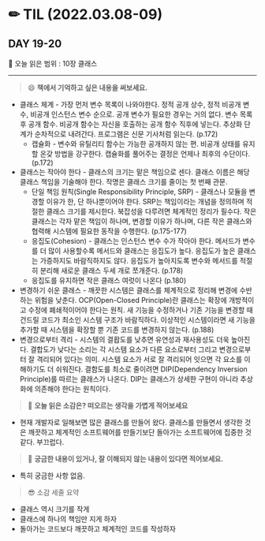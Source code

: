 # ✏ TIL (2022.03.08-09)

## DAY 19-20

📖 오늘 읽은 범위 : 10장 클래스

---

> 😄 **책에서 기억하고 싶은 내용을 써보세요.**

- 클래스 체계 - 가장 먼저 변수 목록이 나와야한다. 정적 공개 상수, 정적 비공개 변수, 비공개 인스턴스 변수 순으로. 공개 변수가 필요한 경우는 거의 없다. 변수 목록 후 공개 함수. 비공개 함수는 자신을 호출하는 공개 함수 직후에 넣는다. 추상화 단계가 순차적으로 내려간다. 프로그램은 신문 기사처럼 읽는다. (p.172)
  - 캡슐화 - 변수와 유틸리티 함수는 가능한 공개하지 않는 편. 비공개 상태를 유지할 온갖 방법을 강구한다. 캡슐화를 풀어주는 결정은 언제나 최후의 수단이다. (p.172)
- 클래스는 작아야 한다 - 클래스의 크기는 맡은 책임으로 센다. 클래스 이름은 해당 클래스 책임을 기술해야 한다. 작명은 클래스 크기를 줄이는 첫 번째 관문.
  - 단일 책임 원칙(Single Responsibility Principle, SRP) - 클래스나 모듈을 변경할 이유가 한, 단 하나뿐이어야 한다. SRP는 책임이라는 개념을 정의하며 적절한 클래스 크기를 제시한다. 북잡성을 다루려면 체계적인 정리가 필수다. 작은 클래스는 각자 맡은 책임이 하나며, 변경할 이유가 하나며, 다른 작은 클래스와 협력해 시스템에 필요한 동작을 수행한다. (p.175-177)
  - 응집도(Cohesion) - 클래스는 인스턴스 변수 수가 작아야 한다. 메서드가 변수를 더 많이 사용할수록 메서드와 클래스는 응집도가 높다. 응집도가 높은 클래스는 가증하지도 바람직하지도 않다. 응집도가 높아지도록 변수와 메서드를 적절히 분리해 새로운 클래스 두세 개로 쪼개준다. (p.178)
  - 응집도를 유지하면 작은 클래스 여럿이 나온다 (p.180)
- 변경하기 쉬운 클래스 - 깨끗한 시스템은 클래스를 체계적으로 정리해 변경에 수반하는 위험을 낮춘다. OCP(Open-Closed Principle)란 클래스는 확장에 개방적이고 수정에 폐쇄적이어야 한다는 원칙. 새 기능을 수정하거나 기존 기능을 변경할 때 건드릴 코드가 최소인 시스템 구조가 바람직하다. 이상적인 시스템이라면 새 기능을 추가할 때 시스템을 확장할 뿐 기존 코드를 변경하지 않는다. (p.188)
- 변경으로부터 격리 - 시스템의 결홥도를 낮추면 유연성과 재사용성도 더욱 높아진다. 결합도가 낮다는 소리는 각 시스템 요소가 다른 요소로부터 그리고 변경으로부터 잘 격리되어 있다는 의미. 시스템 요소가 서로 잘 격리되어 잇으면 각 요소를 이해하기도 더 쉬워진다. 결함도를 최소로 줄이려면 DIP(Dependency Inversion Principle)를 따르는 클래스가 나온다. DIP는 클래스가 상세한 구현이 아니라 추상화에 의존해야 한다는 원칙이다.  

> 🤔 **오늘 읽은 소감은? 떠오르는 생각을 가볍게 적어보세요**

- 현재 개발자로 일해보면 많은 클래스를 만들어 왔다. 클래스를 만들면서 생각한 것은 깨끗하고 체계적인 소프트웨어를 만들기보단 돌아가는 소프트웨어에 집중한 것 같다. 부끄럽다.
  
> 🔎 **궁금한 내용이 있거나, 잘 이해되지 않는 내용이 있다면 적어보세요.**

- 특히 궁금한 사항 없음.

> 😎 소감 세줄 요약

- 클래스 역시 크기를 작게
- 클래스에 하나의 책임만 지게 하자
- 돌아가는 코드보다 깨끗하고 체계적인 코드를 작성하자
